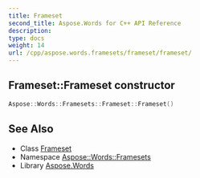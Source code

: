 ```yaml
---
title: Frameset
second_title: Aspose.Words for C++ API Reference
description: 
type: docs
weight: 14
url: /cpp/aspose.words.framesets/frameset/frameset/
---
```

## Frameset::Frameset constructor




```cpp
Aspose::Words::Framesets::Frameset::Frameset()
```

## See Also

* Class [Frameset](../)
* Namespace [Aspose::Words::Framesets](../../)
* Library [Aspose.Words](../../../)
